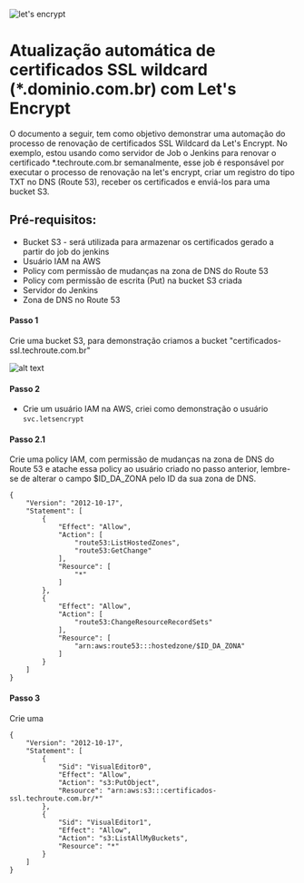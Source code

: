 ![let's encrypt](https://letsencrypt.org/images/letsencrypt-logo-horizontal.svg)
# Atualização automática de certificados SSL wildcard (*.dominio.com.br) com Let's Encrypt #

O documento a seguir, tem como objetivo demonstrar uma automação do processo de renovação de certificados SSL Wildcard da Let's Encrypt. No exemplo, estou usando como servidor de Job o Jenkins para renovar o certificado *.techroute.com.br semanalmente, esse job é responsável por executar o processo de renovação na let's encrypt, criar um registro do tipo TXT no DNS (Route 53), receber os certificados e enviá-los para uma bucket S3.

## Pré-requisitos:

* Bucket S3 - será utilizada para armazenar os certificados gerado a partir do job do jenkins
* Usuário IAM na AWS
* Policy com permissão de mudanças na zona de DNS do Route 53 
* Policy com permissão de escrita (Put) na bucket S3 criada
* Servidor do Jenkins
* Zona de DNS no Route 53

#### Passo 1
Crie uma bucket S3, para demonstração criamos a bucket "certificados-ssl.techroute.com.br"

![alt text](https://s3.amazonaws.com/imagens.techroute.com.br/certificado-1.png)

#### Passo 2
- Crie um usuário IAM na AWS, criei como demonstração o usuário `svc.letsencrypt`
#### Passo 2.1
Crie uma policy IAM, com permissão de mudanças na zona de DNS do Route 53 e atache essa policy ao usuário criado no passo anterior, lembre-se de alterar o campo $ID_DA_ZONA pelo ID da sua zona de DNS.
```shell
{
    "Version": "2012-10-17",
    "Statement": [
        {
            "Effect": "Allow",
            "Action": [
                "route53:ListHostedZones",
                "route53:GetChange"
            ],
            "Resource": [
                "*"
            ]
        },
        {
            "Effect": "Allow",
            "Action": [
                "route53:ChangeResourceRecordSets"
            ],
            "Resource": [
                "arn:aws:route53:::hostedzone/$ID_DA_ZONA"
            ]
        }
    ]
}
```
#### Passo 3
Crie uma 
```shell
{
    "Version": "2012-10-17",
    "Statement": [
        {
            "Sid": "VisualEditor0",
            "Effect": "Allow",
            "Action": "s3:PutObject",
            "Resource": "arn:aws:s3:::certificados-ssl.techroute.com.br/*"
        },
        {
            "Sid": "VisualEditor1",
            "Effect": "Allow",
            "Action": "s3:ListAllMyBuckets",
            "Resource": "*"
        }
    ]
}
```